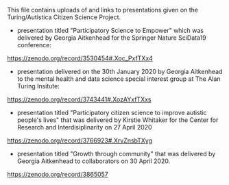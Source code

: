 This file contains uploads of and links to presentations given on the Turing/Autistica Citizen Science Project.

* presentation titled "Participatory Science to Empower" which was delivered by Georgia Aitkenhead for the Springer Nature SciData19 conference:

https://zenodo.org/record/3530454#.Xoc_PxfTXx4

* presentation delivered on the 30th January 2020 by Georgia Aitkenhead to the mental health and data science special interest group at The Alan Turing Insitute: 

https://zenodo.org/record/3743441#.XozAYxfTXxs

* presentation titled "Participatory citizen science to improve autistic people's lives" that was delivered by Kirstie Whitaker for the Center for Research and Interdisiplinarity on 27 April 2020

https://zenodo.org/record/3766923#.XrvZnsbTXyg

* presentation titled "Growth through community" that was delivered by Georgia Aitkenhead to collaborators on 30 April 2020. 

https://zenodo.org/record/3865057

